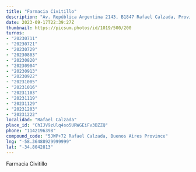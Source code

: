 ```yaml
---
title: "Farmacia Civitillo"
description: "Av. República Argentina 2143, B1847 Rafael Calzada, Provincia de Buenos Aires, Argentina"
date: 2023-09-17T22:39:27Z
thumbnail: https://picsum.photos/id/1019/500/200
turnos:
- "20230711"
- "20230721"
- "20230729"
- "20230803"
- "20230820"
- "20230904"
- "20230913"
- "20230922"
- "20231005"
- "20231016"
- "20231103"
- "20231119"
- "20231129"
- "20231203"
- "20231222"
localidad: "Rafael Calzada"
place_id: "ChIJV9zUlq4so5URWGEiFv3BZZQ"
phone: "1142196398"
compound_code: "5JWP+72 Rafael Calzada, Buenos Aires Province"
lng: "-58.36488929999999"
lat: "-34.8042813"
---
```


Farmacia Civitillo